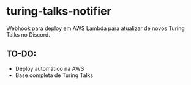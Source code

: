 # turing-talks-notifier
Webhook para deploy em AWS Lambda para atualizar de novos Turing Talks no Discord.

## TO-DO:
- Deploy automático na AWS
- Base completa de Turing Talks
